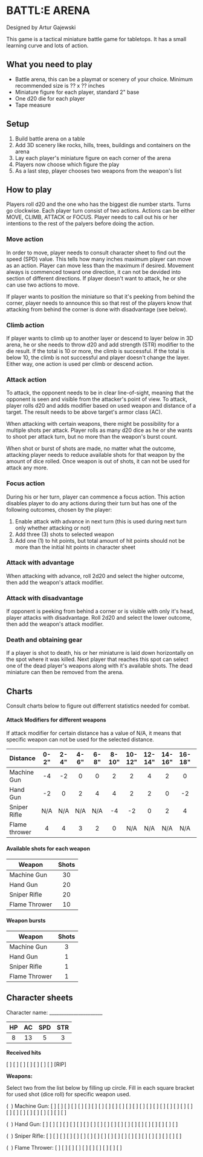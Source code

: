 # BATTL:E ARENA

Designed by Artur Gajewski

This game is a tactical miniature battle game for tabletops. It has a small learning curve and lots of action.

## What you need to play

- Battle arena, this can be a playmat or scenery of your choice. Minimum recommended size is ?? x ?? inches
- Miniature figure for each player, standard 2" base
- One d20 die for each player
- Tape measure

## Setup

1. Build battle arena on a table
2. Add 3D scenery like rocks, hills, trees, buildings and containers on the arena
3. Lay each player's miniature figure on each corner of the arena
4. Players now choose which figure the play
5. As a last step, player chooses two weapons from the weapon's list

## How to play

Players roll d20 and the one who has the biggest die number starts. Turns go clockwise. Each player turn consist of two actions. Actions can be either MOVE, CLIMB, ATTACK or FOCUS. Player needs to call out his or her intentions to the rest of the palyers before doing the action.

### Move action

In order to move, player needs to consult character sheet to find out the speed (SPD) value. This tells how many inches maximum player can move as an action. Player can move less than the maximum if desired. Movement always is commenced toward one direction, it can not be devided into section of different directions. If player doesn't want to attack, he or she can use two actions to move.

If player wants to position the miniature so that it's peeking from behind the corner, player needs to announce this so that rest of the players know that attacking from behind the corner is done with disadvantage (see below).

### Climb action

If player wants to climb up to another layer or descend to layer below in 3D arena, he or she needs to throw d20 and add strength (STR) modifier to the die result. If the total is 10 or more, the climb is successful. If the total is below 10, the climb is not successful and player doesn't change the layer. Either way, one action is used per climb or descend action.

### Attack action

To attack, the opponent needs to be in clear line-of-sight, meaning that the opponent is seen and visible from the attacker's point of view. To attack, player rolls d20 and adds modifier based on used weapon and distance of a target. The result needs to be above target's armor class (AC).

When attacking with certain weapons, there might be possibility for a multiple shots per attack. Player rolls as many d20 dice as he or she wants to shoot per attack turn, but no more than the weapon's burst count.

When shot or burst of shots are made, no matter what the outcome, attacking player needs to reduce available shots for that weapon by the amount of dice rolled. Once weapon is out of shots, it can not be used for attack any more.

### Focus action

During his or her turn, player can commence a focus action. This action disables player to do any actions during their turn but has one of the following outcomes, chosen by the player:

1. Enable attack with advance in next turn (this is used during next turn only whether attacking or not)
2. Add three (3) shots to selected weapon
3. Add one (1) to hit points, but total amount of hit points should not be more than the initial hit points in character sheet

### Attack with advantage

When attacking with advance, roll 2d20 and select the higher outcome, then add the weapon's attack modifier.

### Attack with disadvantage

If opponent is peeking from behind a corner or is visible with only it's head, player attacks with disadvantage. Roll 2d20 and select the lower outcome, then add the weapon's attack modifier.

### Death and obtaining gear

If a player is shot to death, his or her miniaturre is laid down horizontally on the spot where it was killed. Next player that reaches this spot can select one of the dead player's weapons along with it's available shots. The dead miniature can then be removed from the arena.

## Charts

Consult charts below to figure out differrent statistics needed for combat.

#### Attack Modifiers for different weapons

If attack modifier for certain distance has a value of N/A, it means that specific weapon can not be used for the selected distance.

| Distance      | 0-2" | 2-4" | 4-6" | 6-8" | 8-10" | 10-12" | 12-14" | 14-16" | 16-18" | 18-20" | > 20" |
|---------------|:----:|:----:|:----:|:----:|:-----:|:------:|:------:|:------:|:------:|:------:|:-----:|
| Machine Gun   |  -4  |  -2  |   0  |   0  |   2   |    2   |    4   |    2   |    0   |   -2   |   -4  |
| Hand Gun      |  -2  |   0  |   2  |   4  |   4   |    2   |    2   |    0   |   -2   |   -4   |   -4  |
| Sniper Rifle  |  N/A |  N/A |  N/A |  N/A |   -4  |   -2   |    0   |    2   |    4   |    4   |   4   |
| Flame thrower |   4  |   4  |   3  |   2  |   0   |   N/A  |   N/A  |   N/A  |   N/A  |   N/A  |   N/A |

#### Available shots for each weapon

| Weapon        | Shots |
|---------------|:-----:|
| Machine Gun   |   30  |
| Hand Gun      |   20  |
| Sniper Rifle  |   20  |
| Flame Thrower |   10  |

#### Weapon bursts

| Weapon        | Shots |
|---------------|:-----:|
| Machine Gun   |   3   |
| Hand Gun      |   1   |
| Sniper Rifle  |   1   |
| Flame Thrower |   1   |

## Character sheets

Character name: ______________________

| HP | AC | SPD | STR |
|:--:|:--:|:---:|:---:|
| 8  | 13 |  5  |  3  |

__Received hits__

[&nbsp;] [&nbsp;] [&nbsp;] [&nbsp;] [&nbsp;] [&nbsp;] [&nbsp;] [RIP] 

__Weapons:__

Select two from the list below by filling up circle. Fill in each square bracket for used shot (dice roll) for specific weapon used.

(&nbsp;&nbsp;) Machine Gun: [&nbsp;] [&nbsp;] [&nbsp;] [&nbsp;] [&nbsp;] [&nbsp;] [&nbsp;] [&nbsp;] [&nbsp;] [&nbsp;] [&nbsp;] [&nbsp;] [&nbsp;] [&nbsp;] [&nbsp;] [&nbsp;] [&nbsp;] [&nbsp;] [&nbsp;] [&nbsp;] [&nbsp;] [&nbsp;] [&nbsp;] [&nbsp;] [&nbsp;] [&nbsp;] [&nbsp;] [&nbsp;] [&nbsp;] [&nbsp;] 

(&nbsp;&nbsp;) Hand Gun: [&nbsp;] [&nbsp;] [&nbsp;] [&nbsp;] [&nbsp;] [&nbsp;] [&nbsp;] [&nbsp;] [&nbsp;] [&nbsp;] [&nbsp;] [&nbsp;] [&nbsp;] [&nbsp;] [&nbsp;] [&nbsp;] [&nbsp;] [&nbsp;] [&nbsp;] [&nbsp;] 

(&nbsp;&nbsp;) Sniper Rifle: [&nbsp;] [&nbsp;] [&nbsp;] [&nbsp;] [&nbsp;] [&nbsp;] [&nbsp;] [&nbsp;] [&nbsp;] [&nbsp;] [&nbsp;] [&nbsp;] [&nbsp;] [&nbsp;] [&nbsp;] [&nbsp;] [&nbsp;] [&nbsp;] [&nbsp;] [&nbsp;] 

(&nbsp;&nbsp;) Flame Thrower: [&nbsp;] [&nbsp;] [&nbsp;] [&nbsp;] [&nbsp;] [&nbsp;] [&nbsp;] [&nbsp;] [&nbsp;] [&nbsp;]

